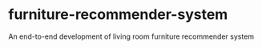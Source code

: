 # furniture-recommender-system
An end-to-end development of living room furniture recommender system
